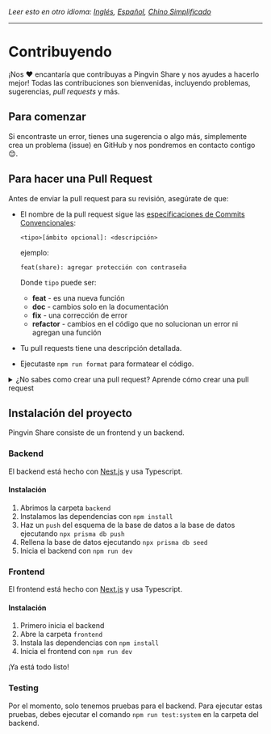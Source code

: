 _Leer esto en otro idioma: [Inglés](/CONTRIBUTING.md), [Español](/docs/CONTRIBUTING.es.md), [Chino Simplificado](/docs/CONTRIBUTING.zh-cn.md)_

---

# Contribuyendo

¡Nos ❤️ encantaría que contribuyas a Pingvin Share y nos ayudes a hacerlo mejor! Todas las contribuciones son bienvenidas, incluyendo problemas, sugerencias, _pull requests_ y más.

## Para comenzar

Si encontraste un error, tienes una sugerencia o algo más, simplemente crea un problema (issue) en GitHub y nos pondremos en contacto contigo 😊.

## Para hacer una Pull Request

Antes de enviar la pull request para su revisión, asegúrate de que:

- El nombre de la pull request sigue las [especificaciones de Commits Convencionales](https://www.conventionalcommits.org/):

  `<tipo>[ámbito opcional]: <descripción>`

  ejemplo:

  ```
  feat(share): agregar protección con contraseña
  ```

  Donde `tipo` puede ser:

  - **feat** - es una nueva función
  - **doc** - cambios solo en la documentación
  - **fix** - una corrección de error
  - **refactor** - cambios en el código que no solucionan un error ni agregan una función

- Tu pull requests tiene una descripción detallada.

- Ejecutaste `npm run format` para formatear el código.

<details>
  <summary>¿No sabes como crear una pull request? Aprende cómo crear una pull request</summary>

1. Crea un fork del repositorio haciendo clic en el botón `Fork` en el repositorio de Pingvin Share.

2. Clona tu fork en tu máquina con `git clone`.

```
$ git clone https://github.com/[your_username]/pingvin-share
```

3. Trabajar - hacer commit - repetir

4. Haz un `push` de tus cambios a GitHub.

```
$ git push origin [nombre_de_tu_nueva_rama]
```

5. Envía tus cambios para su revisión. Si vas a tu repositorio en GitHub, verás un botón `Comparar y crear pull requests`. Haz clic en ese botón.
6. Inicia una Pull Request
7. Ahora envía la pull requests y haz clic en `Crear pull requests`
8. Espera a que alguien revise tu solicitud y apruebe o rechace tus cambios. Puedes ver los comentarios en la página de la solicitud en GitHub.

</details>

## Instalación del proyecto

Pingvin Share consiste de un frontend y un backend.

### Backend

El backend está hecho con [Nest.js](https://nestjs.com) y usa Typescript.

#### Instalación

1. Abrimos la carpeta `backend`
2. Instalamos las dependencias con `npm install`
3. Haz un `push` del esquema de la base de datos a la base de datos ejecutando `npx prisma db push`
4. Rellena la base de datos ejecutando `npx prisma db seed`
5. Inicia el backend con `npm run dev`

### Frontend

El frontend está hecho con [Next.js](https://nextjs.org) y usa Typescript.

#### Instalación

1. Primero inicia el backend
2. Abre la carpeta `frontend`
3. Instala las dependencias con `npm install`
4. Inicia el frontend con `npm run dev`

¡Ya está todo listo!

### Testing

Por el momento, solo tenemos pruebas para el backend. Para ejecutar estas pruebas, debes ejecutar el comando `npm run test:system` en la carpeta del backend.
